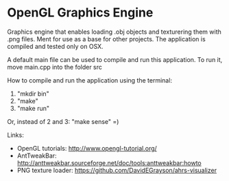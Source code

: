 # OpenGL Graphics Engine
Graphics engine that enables loading .obj objects and texturering them with .png files.
Ment for use as a base for other projects. The application is compiled and tested only on OSX.

A default main file can be used to compile and run this application. To run it, move main.cpp into the folder src

How to compile and run the application using the terminal:
  1. "mkdir bin"
  2. "make"
  3. "make run"

Or, instead of 2 and 3: "make sense" =)

Links:
* OpenGL tutorials: http://www.opengl-tutorial.org/
* AntTweakBar: http://anttweakbar.sourceforge.net/doc/tools:anttweakbar:howto
* PNG texture loader: https://github.com/DavidEGrayson/ahrs-visualizer

